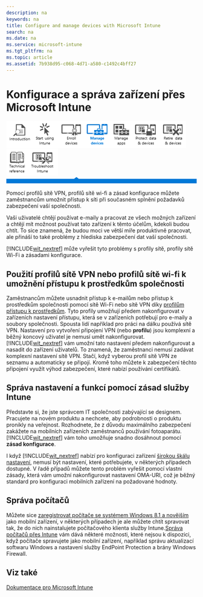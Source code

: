 ```yaml
---
description: na
keywords: na
title: Configure and manage devices with Microsoft Intune
search: na
ms.date: na
ms.service: microsoft-intune
ms.tgt_pltfrm: na
ms.topic: article
ms.assetid: 7b938d95-c068-4d71-a580-c1492c4bff27
---
```

# Konfigurace a spr&#225;va zař&#237;zen&#237; přes Microsoft Intune
![](../Image/Nav_Icons/WIT_Tile_W_Overview.png)![](../Image/Nav_Icons/WIT_Tile_W_GetStarted.png)![](../Image/Nav_Icons/WIT_Tile_W_EnrollDevices.png)![](../Image/Nav_Icons/WIT_Tile_W_ManageDevicesHighlight.png)![](../Image/Nav_Icons/WIT_Tile_W_ManageApps.png)![](../Image/Nav_Icons/WIT_Tile_W_ProtectResources.png)![](../Image/Nav_Icons/WIT_Tile_W_RetireData.png)![](../Image/Nav_Icons/WIT_Tile_W_TechnicalReference.png)![](../Image/Nav_Icons/WIT_Tile_W_Troubleshooting.png)
![](../Image/Nav_Icons/WIT_Banner_ManageDevices.png)

Pomocí profilů sítě VPN, profilů sítě wi-fi a zásad konfigurace můžete zaměstnancům umožnit přístup k síti při současném splnění požadavků zabezpečení vaší společnosti.

Vaši uživatelé chtějí používat e-maily a pracovat ze všech možných zařízení a chtějí mít možnost používat tato zařízení k těmto účelům, kdekoli budou chtít. To sice znamená, že budou moci ve větší míře produktivně pracovat, ale přináší to také problémy z hlediska zabezpečení dat vaší společnosti.

[!INCLUDE[wit_nextref](../Token/wit_nextref_md.md)] může vyřešit tyto problémy s profily sítě, profily sítě Wi-Fi a zásadami konfigurace.

## Použití profilů sítě VPN nebo profilů sítě wi-fi k umožnění přístupu k prostředkům společnosti
Zaměstnancům můžete usnadnit přístup k e-mailům nebo přístup k prostředkům společnosti pomocí sítě Wi-Fi nebo sítě VPN díky [profilům přístupu k prostředkům](https://technet.microsoft.com/library/dn997277.aspx). Tyto profily umožňují předem nakonfigurovat v zařízeních nastavení přístupu, která se v zařízeních potřebují pro e-maily a soubory společnosti. Spousta lidí například pro práci na dálku používá sítě VPN. Nastavení pro vytvoření připojení VPN (nebo **profilu**) jsou komplexní a běžný koncový uživatel je nemusí umět nakonfigurovat.[!INCLUDE[wit_nextref](../Token/wit_nextref_md.md)] vám umožní tato nastavení předem nakonfigurovat a nasadit do zařízení uživatelů. To znamená, že zaměstnanci nemusí zadávat komplexní nastavení sítě VPN. Stačí, když vyberou profil sítě VPN ze seznamu a automaticky se připojí. Kromě toho můžete k zabezpečení těchto připojení využít výhod zabezpečení, které nabízí používání certifikátů.

## Správa nastavení a funkcí pomocí zásad služby Intune
Představte si, že jste správcem IT společnosti zabývající se designem. Pracujete na novém produktu a nechcete, aby podrobnosti o produktu pronikly na veřejnost. Rozhodnete, že z důvodu maximálního zabezpečení zakážete na mobilních zařízeních zaměstnanců používání fotoaparátu.[!INCLUDE[wit_nextref](../Token/wit_nextref_md.md)] vám toho umožňuje snadno dosáhnout pomocí **zásad konfigurace**.

I když [!INCLUDE[wit_nextref](../Token/wit_nextref_md.md)] nabízí pro konfiguraci zařízení [širokou škálu nastavení](https://technet.microsoft.com/library/dn646984.aspx), nemusí být nastavení, které potřebujete, v některých případech dostupné. V řadě případů můžete tento problém vyřešit pomocí vlastní zásady, která vám umožní nakonfigurovat nastavení OMA-URI, což je běžný standard pro konfiguraci mobilních zařízení na požadované hodnoty.

## Správa počítačů
Můžete sice [zaregistrovat počítače se systémem Windows 8.1 a novějším](https://technet.microsoft.com/library/dn764959.aspx) jako mobilní zařízení, v některých případech je ale můžete chtít spravovat tak, že do nich nainstalujete počítačového klienta služby Intune.[Správa počítačů přes Intune](https://technet.microsoft.com/library/dn646959.aspx) vám dává některé možnosti, které nejsou k dispozici, když počítače spravujete jako mobilní zařízení, například správu aktualizací softwaru Windows a nastavení služby EndPoint Protection a brány Windows Firewall.

## Viz také
[Dokumentace pro Microsoft Intune](../Topic/Documentation_for_Microsoft_Intune.md)

